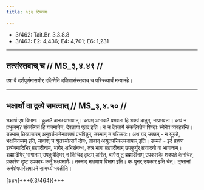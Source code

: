 ```yaml
---
title: १३२ टिप्पन्यः

---
```

- 3/462: Tait.Br. 3.3.8.8
- 3/463: E2: 4,436; E4: 4,701; E6: 1,231

____________________________________________


## तत्संस्तवाच् च // MS_३,४.४९ //

एषा वै दर्शपूर्णमासयोर् दक्षिणेति दक्षिणासंस्तवाच् च परिक्रयार्थं मन्यामहे।


____________________________________________


## भक्षार्थो वा द्रव्ये समत्वात् // MS_३,४.५० //

भक्षार्थ एष विभागः। कुतः? दानस्याभावात्। कथम् अभावः? प्रभवता हि शक्यं दातुम्,
नाप्रभवता। कथं न प्रभुत्वम्? संकल्पितं हि यजमानेन, देवताया एतद् इति। न च देवतायै संकल्पितेन शिष्टाः स्वेनेव व्यवहरन्ति। तस्माच् छिष्टाचारम् अनुवर्तमानेनाशक्यं प्रभवितुम्, तस्मान् न परिक्रयः।
अथ यद् उक्तम् - न श्रूयते, भक्षयितव्यम् इति, यावांश् च श्रुतस्योत्सर्गे दोषः, तावान् अश्रुतपरिकल्पनायाम् इति। उच्यते - इदं ब्रह्मण इत्येवमादिभिर् ब्रह्मादीनाम्, भागैर् अभिसंबन्धः, तत्र भागा ब्रह्मादीनाम् उपकुर्युर् ब्रह्मादयो वा भागानाम्। ब्रह्मादिभिर् भागानाम् उपकुर्वद्भिर् न किंचिद् दृष्टम् अस्ति, बागैस् तु ब्रह्मादीनाम् उपकारकैः शक्यते केनचित् प्रकारेण दृष्ट उपकारः कर्तुं भक्ष्यमाणैः। तस्माद् भक्षणाय विभाग इति। कः पुनर् उपकार इति चेत्। तृप्तानां कर्मशेषपरिसमापने सामर्थ्यं भवतीति।

[३४१]+++({3/464})+++
